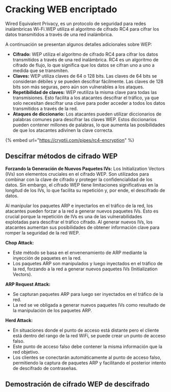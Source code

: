# Cracking WEB encriptado

Wired Equivalent Privacy, es un protocolo de seguridad para redes inalámbricas Wi-Fi.WEP utiliza el algoritmo de cifrado RC4 para cifrar los datos transmitidos a través de una red inalámbrica.

A continuación se presentan algunos detalles adicionales sobre WEP:

* **Cifrado:** WEP utiliza el algoritmo de cifrado RC4 para cifrar los datos transmitidos a través de una red inalámbrica. RC4 es un algoritmo de cifrado de flujo, lo que significa que los datos se cifran uno a uno a medida que se transmiten.
* **Claves:** WEP utiliza claves de 64 o 128 bits. Las claves de 64 bits se consideran débiles y se pueden descifrar fácilmente. Las claves de 128 bits son más seguras, pero aún son vulnerables a los ataques.
* **Repetibilidad de claves:** WEP reutiliza la misma clave para todas las transmisiones. Esto facilita a los atacantes descifrar el tráfico, ya que solo necesitan descifrar una clave para poder acceder a todos los datos transmitidos a través de la red.
* **Ataques de diccionario:** Los atacantes pueden utilizar diccionarios de palabras comunes para descifrar las claves WEP. Estos diccionarios pueden contener millones de palabras, lo que aumenta las posibilidades de que los atacantes adivinen la clave correcta.

{% embed url="https://cryptii.com/pipes/rc4-encryption" %}

## Descifrar métodos de cifrado WEP

**Forzando la Generación de Nuevos Paquetes IVs:** Los Initialization Vectors (IVs) son elementos cruciales en el cifrado WEP. Son utilizados para combinar con la clave de cifrado y proteger la confidencialidad de los datos. Sin embargo, el cifrado WEP tiene limitaciones significativas en la longitud de los IVs, lo que facilita su repetición y, por ende, el descifrado de datos.

Al manipular los paquetes ARP e inyectarlos en el tráfico de la red, los atacantes pueden forzar a la red a generar nuevos paquetes IVs. Esto es crucial porque la repetición de IVs es una de las vulnerabilidades explotadas para descifrar el tráfico cifrado. Al generar nuevos IVs, los atacantes aumentan sus posibilidades de obtener información clave para romper la seguridad de la red WEP.

**Chop Attack:**

* Este método se basa en el envenenamiento de ARP mediante la inyección de paquetes en la red.
* Los paquetes ARP son manipulados y luego inyectados en el tráfico de la red, forzando a la red a generar nuevos paquetes IVs (Initialization Vectors).

**ARP Request Attack:**

* Se capturan paquetes ARP para luego ser inyectados en el tráfico de la red.
* La red se ve obligada a generar nuevos paquetes IVs como resultado de la manipulación de los paquetes ARP.

**Herd Attack:**

* En situaciones donde el punto de acceso está distante pero el cliente está dentro del rango de la red WiFi, se puede crear un punto de acceso falso.
* Este punto de acceso falso debe contener la misma información que la red objetivo.
* Los clientes se conectarán automáticamente al punto de acceso falso, permitiendo la captura de paquetes ARP y facilitando el posterior intento de descifrado de contraseñas.

## Demostración de cifrado WEP de descifrado

